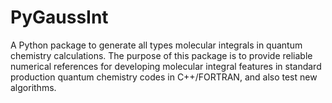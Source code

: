 # PyGaussInt
A Python package to generate all types molecular integrals in quantum chemistry calculations. The purpose of this package is to provide reliable numerical references for developing molecular integral features in standard production quantum chemistry codes in C++/FORTRAN, and also test new algorithms.
